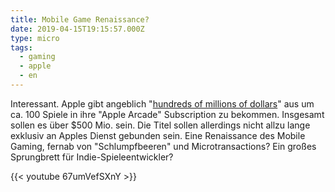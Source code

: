 ```yaml
---
title: Mobile Game Renaissance?
date: 2019-04-15T19:15:57.000Z
type: micro
tags:
  - gaming
  - apple
  - en
---
```


Interessant. Apple gibt angeblich "[hundreds of millions of dollars](https://www.macrumors.com/2019/04/15/apple-arcade-500m-plus-budget-report/)" aus um ca. 100 Spiele in ihre "Apple Arcade" Subscription zu bekommen. Insgesamt sollen es über $500 Mio. sein. Die Titel sollen allerdings nicht allzu lange exklusiv an Apples Dienst gebunden sein. Eine Renaissance des Mobile Gaming, fernab von "Schlumpfbeeren" und Microtransactions? Ein großes Sprungbrett für Indie-Spieleentwickler?

{{< youtube 67umVefSXnY >}}
